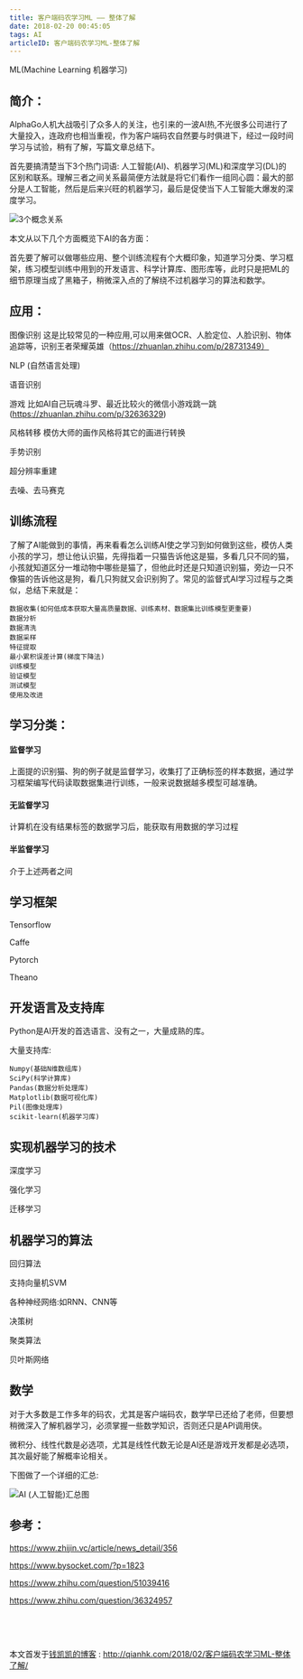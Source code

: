 ```yaml
---
title: 客户端码农学习ML —— 整体了解
date: 2018-02-20 00:45:05
tags: AI
articleID: 客户端码农学习ML-整体了解
---
```


ML(Machine Learning 机器学习)

## 简介： ##

AlphaGo人机大战吸引了众多人的关注，也引来的一波AI热,不光很多公司进行了大量投入，连政府也相当重视，作为客户端码农自然要与时俱进下，经过一段时间学习与试验，稍有了解，写篇文章总结下。

首先要搞清楚当下3个热门词语: 人工智能(AI)、机器学习(ML)和深度学习(DL)的区别和联系。理解三者之间关系最简便方法就是将它们看作一组同心圆：最大的部分是人工智能，然后是后来兴旺的机器学习，最后是促使当下人工智能大爆发的深度学习。

<!--more-->

![3个概念关系](/images/ai_ml_dl.png)

本文从以下几个方面概览下AI的各方面：

首先要了解可以做哪些应用、整个训练流程有个大概印象，知道学习分类、学习框架，练习模型训练中用到的开发语言、科学计算库、图形库等，此时只是把ML的细节原理当成了黑箱子，稍微深入点的了解绕不过机器学习的算法和数学。

## 应用： ##

图像识别 这是比较常见的一种应用,可以用来做OCR、人脸定位、人脸识别、物体追踪等，识别王者荣耀英雄（https://zhuanlan.zhihu.com/p/28731349）

NLP (自然语言处理)

语音识别

游戏 比如AI自己玩魂斗罗、最近比较火的微信小游戏跳一跳(https://zhuanlan.zhihu.com/p/32636329)

风格转移 模仿大师的画作风格将其它的画进行转换

手势识别

超分辨率重建

去噪、去马赛克

## 训练流程 ##

了解了AI能做到的事情，再来看看怎么训练AI使之学习到如何做到这些，模仿人类小孩的学习，想让他认识猫，先得指着一只猫告诉他这是猫，多看几只不同的猫，小孩就知道区分一堆动物中哪些是猫了，但他此时还是只知道识别猫，旁边一只不像猫的告诉他这是狗，看几只狗就又会识别狗了。常见的监督式AI学习过程与之类似，总结下来就是：

```
数据收集(如何低成本获取大量高质量数据、训练素材、数据集比训练模型更重要)
数据分析
数据清洗
数据采样
特征提取
最小累积误差计算(梯度下降法)
训练模型
验证模型
测试模型
使用及改进
```

## 学习分类： ##

#### 监督学习 ####

上面提的识别猫、狗的例子就是监督学习，收集打了正确标签的样本数据，通过学习框架编写代码读取数据集进行训练，一般来说数据越多模型可越准确。
	
#### 无监督学习 ####

计算机在没有结果标签的数据学习后，能获取有用数据的学习过程

#### 半监督学习 ####

介于上述两者之间

## 学习框架 ##
Tensorflow

Caffe

Pytorch

Theano

## 开发语言及支持库 ##
Python是AI开发的首选语言、没有之一，大量成熟的库。

大量支持库:

```
Numpy(基础N维数组库)
SciPy(科学计算库)
Pandas(数据分析处理库)
Matplotlib(数据可视化库)
Pil(图像处理库)
scikit-learn(机器学习库)
```

## 实现机器学习的技术 ##

深度学习

强化学习

迁移学习

## 机器学习的算法 ##

回归算法

支持向量机SVM

各种神经网络:如RNN、CNN等

决策树

聚类算法

贝叶斯网络

## 数学 ##
对于大多数是工作多年的码农，尤其是客户端码农，数学早已还给了老师，但要想稍微深入了解机器学习，必须掌握一些数学知识，否则还只是API调用侠。

微积分、线性代数是必选项，尤其是线性代数无论是AI还是游戏开发都是必选项，其次最好能了解概率论相关。

下图做了一个详细的汇总:

![AI (人工智能)汇总图](/images/AI_summary.jpg)

## 参考： ##

https://www.zhijin.vc/article/news_detail/356

https://www.bysocket.com/?p=1823

https://www.zhihu.com/question/51039416

https://www.zhihu.com/question/36324957

## 　

本文首发于[钱凯凯的博客](http://qianhk.com) : http://qianhk.com/2018/02/客户端码农学习ML-整体了解/


